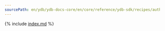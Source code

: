 ```yaml
---
sourcePath: en/ydb/ydb-docs-core/en/core/reference/ydb-sdk/recipes/auth/index.md
---
```


{% include [index.md](_includes/index.md) %}

